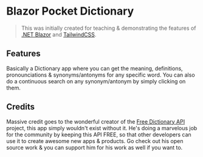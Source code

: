 # Blazor Pocket Dictionary

> This was initially created for teaching & demonstrating the features of [.NET Blazor](https://dotnet.microsoft.com/en-us/apps/aspnet/web-apps/blazor) and [TailwindCSS](https://tailwindcss.com/).

## Features

Basically a Dictionary app where you can get the meaning, definitions, pronounciations & synonyms/antonyms for any specific word. You can also do a continuous search on any synonym/antonym by simply clicking on them.

## Credits

Massive credit goes to the wonderful creator of the [Free Dictionary API](https://github.com/meetDeveloper/freeDictionaryAPI) project, this app simply wouldn't exist without it. He's doing a marvelous job for the community by keeping this API FREE, so that other developers can use it to create awesome new apps & products. Go check out his open source work & you can support him for his work as well if you want to.
